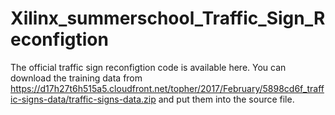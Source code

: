 # Xilinx_summerschool_Traffic_Sign_Reconfigtion
The official traffic sign reconfigtion code  is available here.
You can download the training data from https://d17h27t6h515a5.cloudfront.net/topher/2017/February/5898cd6f_traffic-signs-data/traffic-signs-data.zip and put them into the source file.

